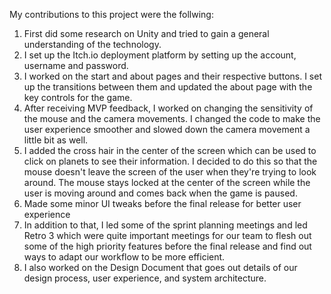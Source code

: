 My contributions to this project were the follwing: 

1. First did some research on Unity and tried to gain a general understanding of the technology. 
2. I set up the Itch.io deployment platform by setting up the account, username and password. 
3. I worked on the start and about pages and their respective buttons. I set up the transitions between them and updated the about page with the key controls for the game. 
4. After receiving MVP feedback, I worked on changing the sensitivity of the mouse and the camera movements. I changed the code to make the user experience smoother and slowed down the camera movement a little bit as well. 
5. I added the cross hair in the center of the screen which can be used to click on planets to see their information. I decided to do this so that the mouse doesn't leave the screen of the user when they're trying to look around. The mouse stays locked at the center of the screen while the user is moving around and comes back when the game is paused. 
6. Made some minor UI tweaks before the final release for better user experience 
7. In addition to that, I led some of the sprint planning meetings and led Retro 3 which were quite important meetings for our team to flesh out some of the high priority features before the final release and find out ways to adapt our workflow to be more efficient. 
8. I also worked on the Design Document that goes out details of our design process, user experience, and system architecture. 



